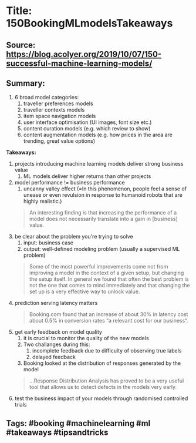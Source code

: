 # Title: 150BookingMLmodelsTakeaways
## Source: https://blog.acolyer.org/2019/10/07/150-successful-machine-learning-models/ 
## Summary: 

1. 6 broad model categories:
    1. traveller preferences models
    1. traveller contexts models
    1. item space navigation models 
    1. user interface optimisation (UI images, font size etc.)
    1. content curation models (e.g. which review to show)
    1. content augmentation models (e.g. how prices in the area are trending, great value options)

**Takeaways:**
1. projects introducing machine learning models deliver strong business value
    1. ML models deliver higher returns than other projects
1. model performance != business performance
    1. uncanny valley effect (=In this phenomenon, people feel a sense of unease or even revulsion in response to humanoid robots that are highly realistic.)
    > An interesting finding is that increasing the performance of a model does not necessarily translate into a gain in [business] value.
1. be clear about the problem you're trying to solve
    1. input: business case
    1. output: well-defined modeling problem (usually a supervised ML problem)
    > Some of the most powerful improvements come not from improving a model in the context of a given setup, but changing the setup itself.
    > In general we found that often the best problem is not the one that comes to mind immediately and that changing the set up is a very effective way to unlock value.
1. prediction serving latency matters
    > Booking.com found that an increase of about 30% in latency cost about 0.5% in conversion rates “a relevant cost for our business“.
1. get early feedback on model quality 
    1. it is crucial to monitor the quality of the new models
    1. Two challanges during this:
        1. incomplete feedback due to difficulty of observing true labels
        1. delayed feedback 
    1. Booking looked at the distribution of responses generated by the model
    > …Response Distribution Analysis has proved to be a very useful tool that allows us to detect defects in the models very early.
1. test the business impact of your models through randomised controlled trials

## Tags: #booking #machinelearning #ml #takeaways #tipsandtricks 

